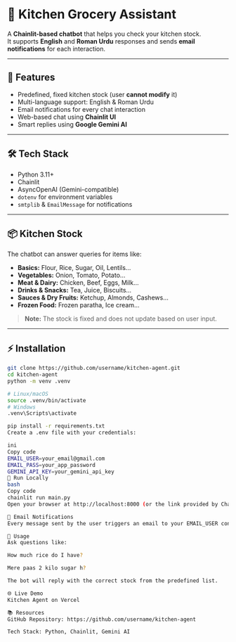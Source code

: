 # 🍲 Kitchen Grocery Assistant

A **Chainlit-based chatbot** that helps you check your kitchen stock.  
It supports **English** and **Roman Urdu** responses and sends **email notifications** for each interaction.

---

## 🧩 Features
- Predefined, fixed kitchen stock (user **cannot modify** it)  
- Multi-language support: English & Roman Urdu  
- Email notifications for every chat interaction  
- Web-based chat using **Chainlit UI**  
- Smart replies using **Google Gemini AI**

---

## 🛠️ Tech Stack
- Python 3.11+  
- Chainlit  
- AsyncOpenAI (Gemini-compatible)  
- `dotenv` for environment variables  
- `smtplib` & `EmailMessage` for notifications

---

## 📦 Kitchen Stock
The chatbot can answer queries for items like:

- **Basics:** Flour, Rice, Sugar, Oil, Lentils…  
- **Vegetables:** Onion, Tomato, Potato…  
- **Meat & Dairy:** Chicken, Beef, Eggs, Milk…  
- **Drinks & Snacks:** Tea, Juice, Biscuits…  
- **Sauces & Dry Fruits:** Ketchup, Almonds, Cashews…  
- **Frozen Food:** Frozen paratha, Ice cream…  

> **Note:** The stock is fixed and does not update based on user input.

---

## ⚡ Installation

```bash
git clone https://github.com/username/kitchen-agent.git
cd kitchen-agent
python -m venv .venv

# Linux/macOS
source .venv/bin/activate
# Windows
.venv\Scripts\activate

pip install -r requirements.txt
Create a .env file with your credentials:

ini
Copy code
EMAIL_USER=your_email@gmail.com
EMAIL_PASS=your_app_password
GEMINI_API_KEY=your_gemini_api_key
🚀 Run Locally
bash
Copy code
chainlit run main.py
Open your browser at http://localhost:8000 (or the link provided by Chainlit).

📧 Email Notifications
Every message sent by the user triggers an email to your EMAIL_USER containing both the user query and the assistant’s response.

🤖 Usage
Ask questions like:

How much rice do I have?

Mere paas 2 kilo sugar h?

The bot will reply with the correct stock from the predefined list.

🌐 Live Demo
Kitchen Agent on Vercel

📚 Resources
GitHub Repository: https://github.com/username/kitchen-agent

Tech Stack: Python, Chainlit, Gemini AI











